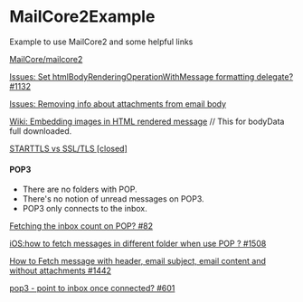 # MailCore2Example
Example to use MailCore2 and some helpful links

[MailCore/mailcore2](https://github.com/MailCore/mailcore2)

[Issues: Set htmlBodyRenderingOperationWithMessage formatting delegate? #1132](https://github.com/MailCore/mailcore2/issues/1132)

[Issues: Removing info about attachments from email body](https://github.com/MailCore/mailcore2/issues/813)

[Wiki: Embedding images in HTML rendered message](https://github.com/MailCore/mailcore2/wiki/Embedding-images-in-HTML-rendered-message) // This for bodyData full downloaded.

[STARTTLS vs SSL/TLS [closed]](http://stackoverflow.com/questions/5540374/starttls-vs-ssl-tls)


#### POP3

- There are no folders with POP.
- There's no notion of unread messages on POP3.
- POP3 only connects to the inbox.

[Fetching the inbox count on POP? #82](https://github.com/MailCore/mailcore2/issues/82)

[iOS:how to fetch messages in different folder when use POP ? #1508](https://github.com/MailCore/mailcore2/issues/1508)

[How to Fetch message with header, email subject, email content and without attachments #1442](https://github.com/MailCore/mailcore2/issues/1442)

[pop3 - point to inbox once connected? #601](https://github.com/MailCore/mailcore2/issues/601)
